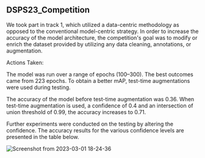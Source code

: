 ## DSPS23_Competition
We took part in track 1, which utilized a data-centric methodology as opposed to the conventional model-centric strategy. In order to increase the accuracy of the model architecture, the competition's goal was to modify or enrich the dataset provided by utilizing any data cleaning, annotations, or augmentation.

Actions Taken:

The model was run over a range of epochs (100–300). The best outcomes came from 223 epochs. To obtain a better mAP, test-time augmentations were used during testing.

The accuracy of the model before test-time augmentation was 0.36. When test-time augmentation is used, a confidence of 0.4 and an intersection of union threshold of 0.99, the accuracy increases to 0.71.

Further experiments were conducted on the testing by altering the confidence. The accuracy results for the various confidence levels are presented in the table below.

![Screenshot from 2023-03-01 18-24-36](https://user-images.githubusercontent.com/93742592/222298132-b2ff7e4b-02ed-46fc-897f-18220f5f7c20.png)
